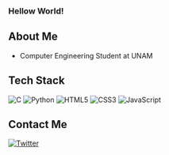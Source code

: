<!--
**carlossinhache/carlossinhache** is a ✨ _special_ ✨ repository because its `README.md` (this file) appears on your GitHub profile.
-->
### Hellow World!

## About Me
- Computer Engineering Student at UNAM

## Tech Stack 
![C](https://img.shields.io/badge/c-%2300599C.svg?style=for-the-badge&logo=c&logoColor=FFEF68)
![Python](https://img.shields.io/badge/python-3670A0?style=for-the-badge&logo=python&logoColor=FFEF68)
![HTML5](https://img.shields.io/badge/html5-%23E34F26.svg?style=for-the-badge&logo=html5&logoColor=FFEF68)
![CSS3](https://img.shields.io/badge/CSS3-1572B6?style=for-the-badge&logo=css3&logoColor=FFEF68)
![JavaScript](https://img.shields.io/badge/JavaScript-323330?style=for-the-badge&logo=javascript&logoColor=FFEF68)

## Contact Me
[![Twitter](https://img.shields.io/badge/Twitter-1DA1F2?style=for-the-badge&logo=twitter&logoColor=white)](https://twitter.com/csinhache)
